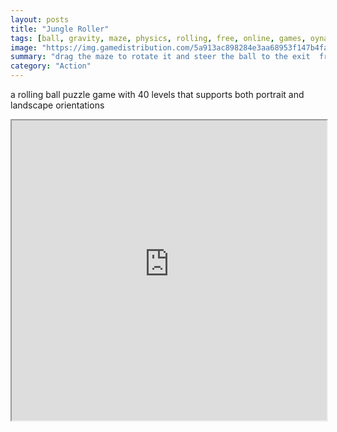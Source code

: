 ```yaml
---
layout: posts
title: "Jungle Roller"
tags: [ball, gravity, maze, physics, rolling, free, online, games, oyna, game, free, games, play, play, games]
image: "https://img.gamedistribution.com/5a913ac898284e3aa68953f147b4fa82.jpg"
summary: "drag the maze to rotate it and steer the ball to the exit  free online games oyna game free games play play games"
category: "Action"
---
```


a rolling ball puzzle game with 40 levels that supports both portrait and landscape orientations

<iframe width="100%" height="480px;" src="https://html5.gamedistribution.com/5a913ac898284e3aa68953f147b4fa82/"></iframe>